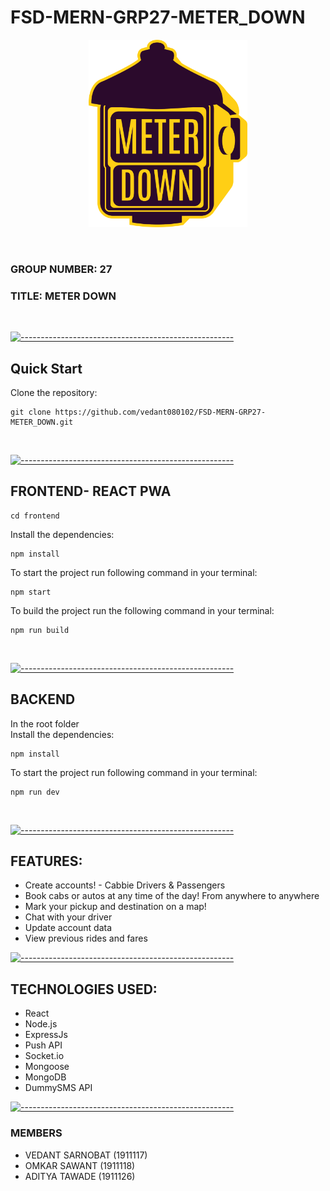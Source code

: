 # FSD-MERN-GRP27-METER_DOWN


<p align="center">
  <a href="" rel="noopener">
    <img src='frontend/public/logo/logo-512.png' alt='LOGO' height='300'/>
  </a>
</p>

<br>

### GROUP NUMBER: **27**

### TITLE: **METER DOWN**

<br>

[![-----------------------------------------------------](https://raw.githubusercontent.com/andreasbm/readme/master/assets/lines/rainbow.png)](#)

## Quick Start
Clone the repository:

    git clone https://github.com/vedant080102/FSD-MERN-GRP27-METER_DOWN.git 

<br/>

[![-----------------------------------------------------](https://raw.githubusercontent.com/andreasbm/readme/master/assets/lines/rainbow.png)](#)


## FRONTEND- REACT PWA

    cd frontend

Install the dependencies:

    npm install

To start the project run following command in your terminal:

    npm start

To build the project run the following command in your terminal:

    npm run build

<br>

[![-----------------------------------------------------](https://raw.githubusercontent.com/andreasbm/readme/master/assets/lines/rainbow.png)](#)

## BACKEND
In the root folder
<br/>
Install the dependencies:

    npm install

To start the project run following command in your terminal:

    npm run dev

<br/>

[![-----------------------------------------------------](https://raw.githubusercontent.com/andreasbm/readme/master/assets/lines/rainbow.png)](#)
## FEATURES:
- Create accounts! - Cabbie Drivers & Passengers
- Book cabs or autos at any time of the day! From anywhere to anywhere
- Mark your pickup and destination on a map!
- Chat with your driver
- Update account data
- View previous rides and fares

[![-----------------------------------------------------](https://raw.githubusercontent.com/andreasbm/readme/master/assets/lines/rainbow.png)](#)
## TECHNOLOGIES USED:
- React
- Node.js
- ExpressJs
- Push API
- Socket.io
- Mongoose
- MongoDB
- DummySMS API

[![-----------------------------------------------------](https://raw.githubusercontent.com/andreasbm/readme/master/assets/lines/rainbow.png)](#)

### MEMBERS
- VEDANT SARNOBAT (1911117)
- OMKAR SAWANT (1911118)
- ADITYA TAWADE (1911126)
